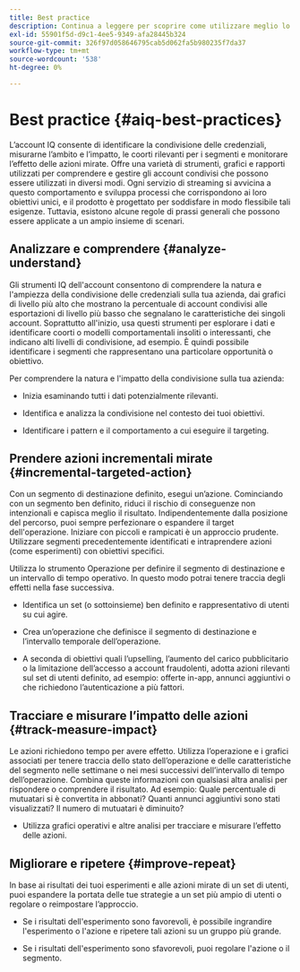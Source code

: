 ```yaml
---
title: Best practice
description: Continua a leggere per scoprire come utilizzare meglio lo strumento IQ dell’account.
exl-id: 55901f5d-d9c1-4ee5-9349-afa28445b324
source-git-commit: 326f97d058646795cab5d062fa5b980235f7da37
workflow-type: tm+mt
source-wordcount: '538'
ht-degree: 0%

---
```


# Best practice {#aiq-best-practices}

L’account IQ consente di identificare la condivisione delle credenziali, misurarne l’ambito e l’impatto, le coorti rilevanti per i segmenti e monitorare l’effetto delle azioni mirate. Offre una varietà di strumenti, grafici e rapporti utilizzati per comprendere e gestire gli account condivisi che possono essere utilizzati in diversi modi. Ogni servizio di streaming si avvicina a questo comportamento e sviluppa processi che corrispondono ai loro obiettivi unici, e il prodotto è progettato per soddisfare in modo flessibile tali esigenze.  Tuttavia, esistono alcune regole di prassi generali che possono essere applicate a un ampio insieme di scenari.

## Analizzare e comprendere {#analyze-understand}

Gli strumenti IQ dell&#39;account consentono di comprendere la natura e l&#39;ampiezza della condivisione delle credenziali sulla tua azienda, dai grafici di livello più alto che mostrano la percentuale di account condivisi alle esportazioni di livello più basso che segnalano le caratteristiche dei singoli account. Soprattutto all&#39;inizio, usa questi strumenti per esplorare i dati e identificare coorti o modelli comportamentali insoliti o interessanti, che indicano alti livelli di condivisione, ad esempio. È quindi possibile identificare i segmenti che rappresentano una particolare opportunità o obiettivo.

Per comprendere la natura e l&#39;impatto della condivisione sulla tua azienda:

* Inizia esaminando tutti i dati potenzialmente rilevanti.

* Identifica e analizza la condivisione nel contesto dei tuoi obiettivi.

* Identificare i pattern e il comportamento a cui eseguire il targeting.

## Prendere azioni incrementali mirate {#incremental-targeted-action}

Con un segmento di destinazione definito, esegui un’azione. Cominciando con un segmento ben definito, riduci il rischio di conseguenze non intenzionali e capisca meglio il risultato. Indipendentemente dalla posizione del percorso, puoi sempre perfezionare o espandere il target dell&#39;operazione.
Iniziare con piccoli e rampicati è un approccio prudente. Utilizzare segmenti precedentemente identificati e intraprendere azioni (come esperimenti) con obiettivi specifici.

Utilizza lo strumento Operazione per definire il segmento di destinazione e un intervallo di tempo operativo. In questo modo potrai tenere traccia degli effetti nella fase successiva.

* Identifica un set (o sottoinsieme) ben definito e rappresentativo di utenti su cui agire.

* Crea un’operazione che definisce il segmento di destinazione e l’intervallo temporale dell’operazione.

* A seconda di obiettivi quali l’upselling, l’aumento del carico pubblicitario o la limitazione dell’accesso a account fraudolenti, adotta azioni rilevanti sul set di utenti definito, ad esempio: offerte in-app, annunci aggiuntivi o che richiedono l’autenticazione a più fattori.

<!--If necessary, gauge the affect [by measuring the impact of actions taken](#track-measure-impact).-->

## Tracciare e misurare l’impatto delle azioni {#track-measure-impact}

Le azioni richiedono tempo per avere effetto. Utilizza l’operazione e i grafici associati per tenere traccia dello stato dell’operazione e delle caratteristiche del segmento nelle settimane o nei mesi successivi dell’intervallo di tempo dell’operazione. Combina queste informazioni con qualsiasi altra analisi per rispondere o comprendere il risultato. Ad esempio: Quale percentuale di mutuatari si è convertita in abbonati? Quanti annunci aggiuntivi sono stati visualizzati? Il numero di mutuatari è diminuito?

* Utilizza grafici operativi e altre analisi per tracciare e misurare l’effetto delle azioni.

## Migliorare e ripetere {#improve-repeat}

In base ai risultati dei tuoi esperimenti e alle azioni mirate di un set di utenti, puoi espandere la portata delle tue strategie a un set più ampio di utenti o regolare o reimpostare l’approccio.

* Se i risultati dell&#39;esperimento sono favorevoli, è possibile ingrandire l&#39;esperimento o l&#39;azione e ripetere tali azioni su un gruppo più grande.

* Se i risultati dell&#39;esperimento sono sfavorevoli, puoi regolare l&#39;azione o il segmento.

<!--

Best Practices
Account IQ enables you to maximize your business ROI, and eventually grow your subscribers and revenue by understanding subscriber usage patterns and password sharing. Read on to know how you can make the best use of Account IQ to manage credential sharing.

Analyze and understand
Authorized access of streaming services generates vast sums of data representing user activity. Use Account IQ analytics tools to explore the data and identify interesting cohorts or behavioral patterns that indicate sharing. Then, segments representing a particular opportunity or objective can be identified.

To understand nature and impact of sharing on your business:

Use Account IQ to access all relevant data.

Identify and analyze sharing in the context of your objectives.

Identify patterns and behavior to target.

Take targeted incremental action
To start small and ramp up is a prudent approach. Use previously identified segments, and take actions (as experiments) with specific objectives.

Identify a well-defined, representative subset of users in the segment to act on.

Depending on objectives such as upselling, increasing ad load, or mitigating access to fraudulent accounts, take relevant actions to include customer messaging or offers, extra ads, or requiring multi-factor authentication.

Target users are likely to respond to offers to upgrade and pay for sharing.

Align enterprise stakeholders to update strategy, such as:

Revisit partner agreements to enlist cooperation or concessions.

Simplify access and enhance the user experience for good customers.

Mitigate sharing by limiting access to obvious moochers.

If necessary, gauge the affect by measuring the impact of actions taken.

Track and measure the impact of actions
Once you have acted on some set of users within a segment, it is important to measure the effect of those actions over a subsequent period of weeks or months. For example, you would want to understand:

What percentage of borrowers converted to subscribers?

How many additional ads were viewed?

Did the number of borrowers decrease?

Account IQ's sophisticated machine learning based models help you analyze and measure the impacts of your experiments (or actions).

Improve and repeat
Based on the outcomes of your experiments and targeted actions on small groups of users, you can expand the reach of your strategies to rest of the user segment or reset the strategy and audience to act on.

Based on the usage insights from risk indices, sharing levels, and usage patterns, you can create experiments (or operations) and tailor your actions for strategic goals or desired outcomes.

If the results of the experiment are favorable, then you can scale up the experiment, and repeat those actions on a larger group.

If the results of the experiment are unfavorable, then you can adjust your action or the experiment group.

Therefore, understanding, acting, and tracking are the keys to optimally mitigate and manage credential sharing in your subscribers.
-->
